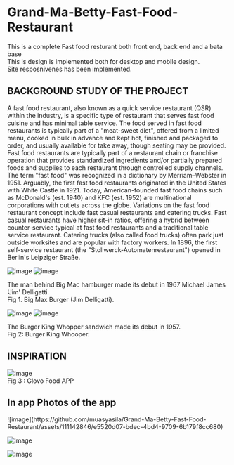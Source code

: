 # Grand-Ma-Betty-Fast-Food-Restaurant
This is a complete Fast food resturant both front end, back end and a bata base <br>
This is design is implemented both for desktop and mobile design. <br>
Site resposnivenes has been implemented.<br>
<h2> BACKGROUND STUDY OF THE PROJECT </h2>
A fast food restaurant, also known as a quick service restaurant (QSR) within the industry, is a specific type of restaurant that serves fast food cuisine and has minimal table service. The food served in fast food restaurants is typically part of a "meat-sweet diet", offered from a limited menu, cooked in bulk in advance and kept hot, finished and packaged to order, and usually available for take away, though seating may be provided. Fast food restaurants are typically part of a restaurant chain or franchise operation that provides standardized ingredients and/or partially prepared foods and supplies to each restaurant through controlled supply channels. The term "fast food" was recognized in a dictionary by Merriam–Webster in 1951. Arguably, the first fast food restaurants originated in the United States with White Castle in 1921. Today, American-founded fast food chains such as McDonald's (est. 1940) and KFC (est. 1952) are multinational corporations with outlets across the globe. Variations on the fast food restaurant concept include fast casual restaurants and catering trucks. Fast casual restaurants have higher sit-in ratios, offering a hybrid between counter-service typical at fast food restaurants and a traditional table service restaurant. Catering trucks (also called food trucks) often park just outside worksites and are popular with factory workers. In 1896, the first self-service restaurant (the "Stollwerck-Automatenrestaurant") opened in Berlin's Leipziger Straße.

![image](https://github.com/muasyasila/Restaurant/assets/111142846/ba86a7c4-06ed-4a43-9696-12afb6dece7c)
![image](https://github.com/muasyasila/Restaurant/assets/111142846/f2aa21c6-b53e-4205-8e54-06501de0ed87)
                 
The man behind Big Mac hamburger made its debut in 1967 Michael James 'Jim' Delligatti. <br>
Fig 1. Big Max Burger (Jim Delligatti).
                                        
![image](https://github.com/muasyasila/Restaurant/assets/111142846/8d8f3eb6-56bb-43ad-8012-6d8a6748df6e)
![image](https://github.com/muasyasila/Restaurant/assets/111142846/409465b5-b9e0-48e4-ba24-5bc6f7928c86)
 
The Burger King Whopper sandwich made its debut in 1957.<br>
Fig 2: Burger King Whooper.
<h2> INSPIRATION </h2>

![image](https://github.com/muasyasila/Restaurant/assets/111142846/fb7aea12-4367-4961-816d-be19fb094bc4)
<br>
Fig 3 : Glovo Food APP
<br>

<h2>In app Photos of the app</h2>
![image](https://github.com/muasyasila/Grand-Ma-Betty-Fast-Food-Restaurant/assets/111142846/e5520d07-bdec-4bd4-9709-6b179f8cc680)

![image](https://github.com/muasyasila/Grand-Ma-Betty-Fast-Food-Restaurant/assets/111142846/fd9eaed1-2d77-4241-babc-c37be12a2eed)

![image](https://github.com/muasyasila/Grand-Ma-Betty-Fast-Food-Restaurant/assets/111142846/fb6f0fc8-5b76-41d0-ae99-a3a14fc0148c)

